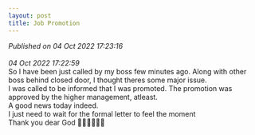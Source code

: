 ```yaml
---
layout: post
title: Job Promotion
---
```

_Published on 04 Oct 2022 17:23:16_
<br>
<br>
_04 Oct 2022 17:22:59_
<br>
So I have been just called by my boss few minutes ago. Along with other boss behind closed door, I thought theres some major issue.
<br> 
I was called to be informed that I was promoted. The promotion was approved by the higher management, atleast.
<br> 
A good news today indeed. 
<br>
I just need to wait for the formal letter to feel the moment 
<br>
Thank you dear God  🙏🏼🙏🏼🙏🏼
